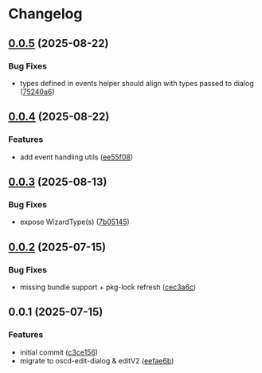 # Changelog

## [0.0.5](https://github.com/OMICRONEnergyOSS/oscd-edit-dialog/compare/oscd-edit-dialog-v0.0.4...oscd-edit-dialog-v0.0.5) (2025-08-22)


### Bug Fixes

* types defined in events helper should align with  types passed to dialog ([75240a6](https://github.com/OMICRONEnergyOSS/oscd-edit-dialog/commit/75240a66c1e753fa360de2b9ebb30c7cc4eb99c5))

## [0.0.4](https://github.com/OMICRONEnergyOSS/oscd-edit-dialog/compare/oscd-edit-dialog-v0.0.3...oscd-edit-dialog-v0.0.4) (2025-08-22)


### Features

* add event handling utils ([ee55f08](https://github.com/OMICRONEnergyOSS/oscd-edit-dialog/commit/ee55f08e8d45217761b2b1ca591ab511ba0ae826))

## [0.0.3](https://github.com/OMICRONEnergyOSS/oscd-edit-dialog/compare/oscd-edit-dialog-v0.0.2...oscd-edit-dialog-v0.0.3) (2025-08-13)


### Bug Fixes

* expose WizardType(s) ([7b05145](https://github.com/OMICRONEnergyOSS/oscd-edit-dialog/commit/7b051450712644c64999edf85180290f409bb3de))

## [0.0.2](https://github.com/OMICRONEnergyOSS/oscd-edit-dialog/compare/oscd-edit-dialog-v0.0.1...oscd-edit-dialog-v0.0.2) (2025-07-15)


### Bug Fixes

* missing bundle support + pkg-lock refresh ([cec3a6c](https://github.com/OMICRONEnergyOSS/oscd-edit-dialog/commit/cec3a6c89491053bc77795c58d8f075f7d5350ae))

## 0.0.1 (2025-07-15)


### Features

* initial commit ([c3ce156](https://github.com/OMICRONEnergyOSS/oscd-edit-dialog/commit/c3ce15662fc5c40f330ff66ef039113b4c3884a8))
* migrate to oscd-edit-dialog & editV2 ([eefae6b](https://github.com/OMICRONEnergyOSS/oscd-edit-dialog/commit/eefae6bfe18b8796df079651578a7d55af694d94))
